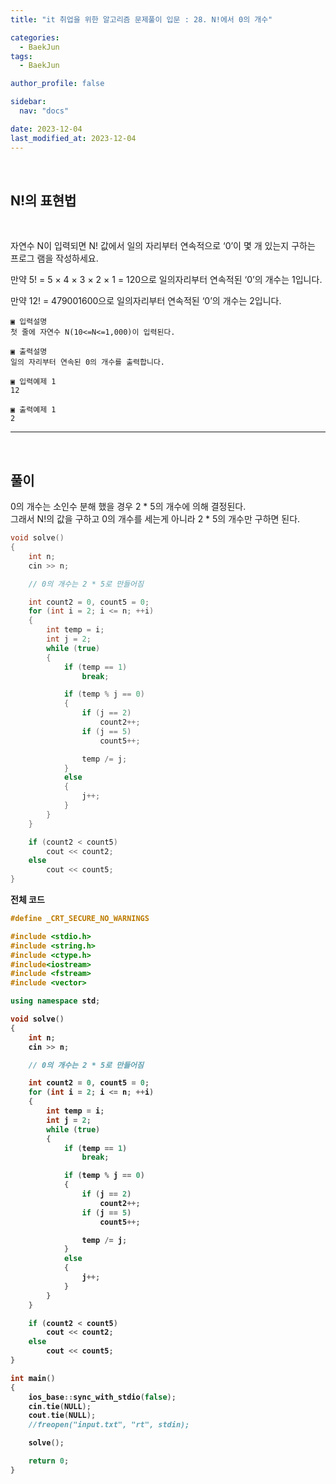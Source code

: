 ```yaml
---
title: "it 취업을 위한 알고리즘 문제풀이 입문 : 28. N!에서 0의 개수"

categories:
  - BaekJun
tags:
  - BaekJun

author_profile: false

sidebar:
  nav: "docs"

date: 2023-12-04
last_modified_at: 2023-12-04
---
```


<br>

## N!의 표현법

<br>

자연수 N이 입력되면 N! 값에서 일의 자리부터 연속적으로 ‘0’이 몇 개 있는지 구하는 프로그
램을 작성하세요.  

만약 5! = 5 × 4 × 3 × 2 × 1 = 120으로 일의자리부터 연속적된 ‘0’의 개수는 1입니다.  

만약 12! = 479001600으로 일의자리부터 연속적된 ‘0’의 개수는 2입니다.


```
▣ 입력설명
첫 줄에 자연수 N(10<=N<=1,000)이 입력된다.

▣ 출력설명
일의 자리부터 연속된 0의 개수를 출력합니다.

▣ 입력예제 1 
12

▣ 출력예제 1
2
```

---

<br>

## 풀이  

0의 개수는 소인수 분해 했을 경우 2 * 5의 개수에 의해 결정된다.  
그래서 N!의 값을 구하고 0의 개수를 세는게 아니라 2 * 5의 개수만 구하면 된다.

```cpp
void solve()
{
	int n;
	cin >> n;

	// 0의 개수는 2 * 5로 만들어짐

	int count2 = 0, count5 = 0;
	for (int i = 2; i <= n; ++i)
	{
		int temp = i;
		int j = 2;
		while (true)
		{
			if (temp == 1)
				break;

			if (temp % j == 0)
			{
				if (j == 2)
					count2++;
				if (j == 5)
					count5++;

				temp /= j;
			}
			else
			{
				j++;
			}
		}
	}

	if (count2 < count5)
		cout << count2;
	else
		cout << count5;
}
```

<b>전체 코드

```cpp
#define _CRT_SECURE_NO_WARNINGS

#include <stdio.h>
#include <string.h>
#include <ctype.h>
#include<iostream>
#include <fstream>
#include <vector>

using namespace std;

void solve()
{
	int n;
	cin >> n;

	// 0의 개수는 2 * 5로 만들어짐

	int count2 = 0, count5 = 0;
	for (int i = 2; i <= n; ++i)
	{
		int temp = i;
		int j = 2;
		while (true)
		{
			if (temp == 1)
				break;

			if (temp % j == 0)
			{
				if (j == 2)
					count2++;
				if (j == 5)
					count5++;

				temp /= j;
			}
			else
			{
				j++;
			}
		}
	}

	if (count2 < count5)
		cout << count2;
	else
		cout << count5;
}

int main()
{
	ios_base::sync_with_stdio(false);
	cin.tie(NULL);
	cout.tie(NULL);
	//freopen("input.txt", "rt", stdin);

	solve();

	return 0;
}
```